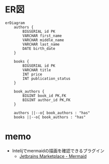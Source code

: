 # ER図
```mermaid
erDiagram
    authors {
        BIGSERIAL id PK
        VARCHAR first_name
        VARCHAR middle_name
        VARCHAR last_name
        DATE birth_date
    }

    books {
        BIGSERIAL id PK
        VARCHAR title
        INT price
        INT publication_status
    }

    book_authors {
        BIGINT book_id PK,FK
        BIGINT author_id PK,FK
    }

    authors ||--o{ book_authors : "has"
    books ||--o{ book_authors : "has"
```

# memo
- Intelijでmermaidの描画を確認できるプラグイン
  - [Jetbrains Marketplace - Mermaid](https://plugins.jetbrains.com/plugin/20146-mermaid)
